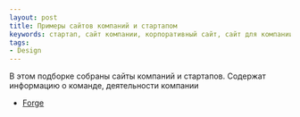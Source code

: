 ```yaml
---
layout: post
title: Примеры сайтов компаний и стартапом
keywords: стартап, сайт компании, корпоративный сайт, сайт для компании
tags:
- Design
---
```


В этом подборке собраны сайты компаний и стартапов. Содержат информацию о команде, деятельности компании

- [Forge](http://forgecph.com/)